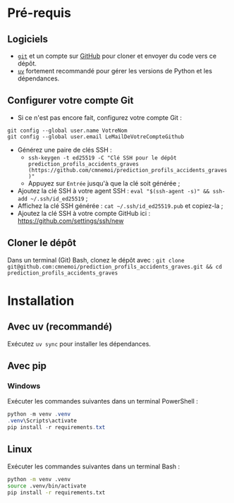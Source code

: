 # Pré-requis

## Logiciels

- [`git`](https://git-scm.com/downloads) et un compte sur [GitHub](https://github.com/signup) pour cloner et envoyer du code vers ce dépôt.
- [`uv`](https://docs.astral.sh/uv/getting-started/installation/) fortement recommandé pour gérer les versions de Python et les dépendances.

## Configurer votre compte Git

- Si ce n'est pas encore fait, configurez votre compte Git :

```
git config --global user.name VotreNom
git config --global user.email LeMailDeVotreCompteGithub
```

- Générez une paire de clés SSH :
  - `ssh-keygen -t ed25519 -C "Clé SSH pour le dépôt prediction_profils_accidents_graves (https://github.com/cmnemoi/prediction_profils_accidents_graves)"`
  - Appuyez sur `Entrée` jusqu'à que la clé soit générée ;
- Ajoutez la clé SSH à votre agent SSH : `eval "$(ssh-agent -s)" && ssh-add ~/.ssh/id_ed25519` ;
- Affichez la clé SSH générée : `cat ~/.ssh/id_ed25519.pub` et copiez-la ;
- Ajoutez la clé SSH à votre compte GitHub ici : https://github.com/settings/ssh/new

## Cloner le dépôt

Dans un terminal (Git) Bash, clonez le dépôt avec : `git clone git@github.com:cmnemoi/prediction_profils_accidents_graves.git && cd prediction_profils_accidents_graves`

# Installation

## Avec uv (recommandé)

Exécutez `uv sync` pour installer les dépendances.

## Avec pip

### Windows

Exécuter les commandes suivantes dans un terminal PowerShell :

```powershell
python -m venv .venv
.venv\Scripts\activate
pip install -r requirements.txt
```

## Linux

Exécuter les commandes suivantes dans un terminal Bash :

```bash
python -m venv .venv
source .venv/bin/activate
pip install -r requirements.txt
```